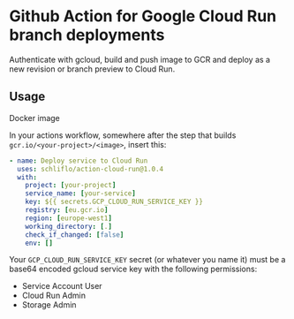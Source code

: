 # Github Action for Google Cloud Run branch deployments

Authenticate with gcloud, build and push image to GCR and deploy as a new revision or branch preview to Cloud Run.

## Usage

Docker image

In your actions workflow, somewhere after the step that builds
`gcr.io/<your-project>/<image>`, insert this:

```yaml
- name: Deploy service to Cloud Run
  uses: schliflo/action-cloud-run@1.0.4
  with:
    project: [your-project]
    service_name: [your-service]
    key: ${{ secrets.GCP_CLOUD_RUN_SERVICE_KEY }}
    registry: [eu.gcr.io]
    region: [europe-west1]
    working_directory: [.]
    check_if_changed: [false]
    env: []
```

Your `GCP_CLOUD_RUN_SERVICE_KEY` secret (or whatever you name it) must be a base64 encoded
gcloud service key with the following permissions:

- Service Account User
- Cloud Run Admin
- Storage Admin
